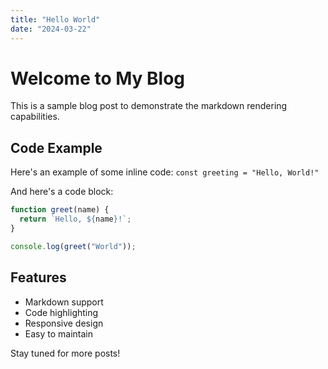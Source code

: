 ```yaml
---
title: "Hello World"
date: "2024-03-22"
---
```


# Welcome to My Blog

This is a sample blog post to demonstrate the markdown rendering capabilities.

## Code Example

Here's an example of some inline code: `const greeting = "Hello, World!"`

And here's a code block:

```javascript
function greet(name) {
  return `Hello, ${name}!`;
}

console.log(greet("World"));
```

## Features

- Markdown support
- Code highlighting
- Responsive design
- Easy to maintain

Stay tuned for more posts! 